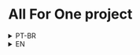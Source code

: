 # All For One project

<details>
<summary>PT-BR</summary>

# Descrição

Esse é o meu primeiro projeto usando MySQL e Docker com o objetivo de executar algumas queries no banco de dados Northwind.

# Tecnologias

- Docker;
- SQL;

# Como rodar esse projeto

- Clone o repositório;
- Use o mySQL Workbench para abrir e executar o arquivo `northwind.sql`;
- Os arquivos com o nome "desafio" contém comandos para executar as queries.

</details>

<details>
<summary>EN</summary>

# Description

This was my first project using MySQL with Docker, in order to solve challenges to perform queries in the Northwind database.

# Tecnologies

- Docker;
- SQL;

# How to run the project

- Clone the repository;
- Use mySQL Workbench to open and run the file `northwind.sql`;
- The files with name "desafio" contains commands to perform queries.

</details>
